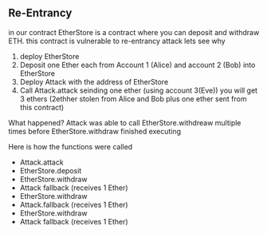  ## Re-Entrancy

 in our contract EtherStore is a contract where you can deposit and withdraw ETH.
 this contract is  vulnerable to re-entrancy attack lets see why

 1. deploy EtherStore
 2. Deposit one Ether each from Account 1 (Alice) and account 2 (Bob) into EtherStore
 3. Deploy Attack with the address of EtherStore
 4. Call Attack.attack  seinding one ether (using account 3(Eve)) you will get 3 ethers (2ethher stolen from Alice and Bob plus one ether sent from this contract)

 What happened?
 Attack  was able to call EtherStore.withdreaw multiple times before EtherStore.withdraw finished executing

 Here is how the functions were called
- Attack.attack
- EtherStore.deposit
- EtherStore.withdraw
- Attack fallback (receives 1 Ether)
- EtherStore.withdraw
- Attack.fallback (receives 1 Ether)
- EtherStore.withdraw
- Attack fallback (receives 1 Ether)